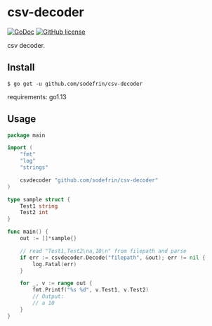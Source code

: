# csv-decoder

[![GoDoc](https://godoc.org/github.com/sodefrin/csv-decoder?status.svg)](https://godoc.org/github.com/sodefrin/csv-decoder)
[![GitHub license](https://img.shields.io/badge/license-MIT-blue.svg)](https://raw.githubusercontent.com/sodefrin/csv-decoder/master/LICENSE)

csv decoder.

## Install

```
$ go get -u github.com/sodefrin/csv-decoder
```

requirements: go1.13

## Usage

```go
package main

import (
	"fmt"
	"log"
	"strings"

	csvdecoder "github.com/sodefrin/csv-decoder"
)

type sample struct {
	Test1 string
	Test2 int
}

func main() {
	out := []*sample{}

	// read "Test1,Test2\na,10\n" from filepath and parse
	if err := csvdecoder.Decode("filepath", &out); err != nil {
		log.Fatal(err)
	}

	for _, v := range out {
		fmt.Printf("%s %d", v.Test1, v.Test2)
		// Output:
		// a 10
	}
}
```
